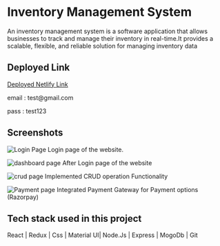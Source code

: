 # Inventory Management System

An inventory management system is a software application that allows businesses to track and manage their inventory in real-time.It provides a scalable, flexible, and reliable solution for managing inventory data

## Deployed Link
<a href="https://inventory-frontend-flame.vercel.app/">Deployed Netlify Link</a>
<p>email : test@gmail.com</p>
<p>pass : test123</p>

## Screenshots

![Login Page](https://res.cloudinary.com/duktgzyxw/image/upload/v1680079970/ProjectsImages/inventoryLogin_p9wh7n.png)
Login page of the website.

![dashboard page](https://res.cloudinary.com/duktgzyxw/image/upload/v1680080041/ProjectsImages/indashboard_wpkgxs.png)
After Login page of the website


![crud page](https://res.cloudinary.com/duktgzyxw/image/upload/v1680080192/ProjectsImages/incrud_mypid1.png)
Implemented CRUD operation Functionality

![Payment page](https://res.cloudinary.com/duktgzyxw/image/upload/v1680080338/ProjectsImages/inpayment_xn2cr4.png)
Integrated Payment Gateway for Payment options (Razorpay)


## Tech stack used in this project

React | Redux | Css | Material UI| Node.Js | Express | MogoDb | Git
